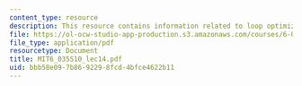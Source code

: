 ```yaml
---
content_type: resource
description: This resource contains information related to loop optimizations.
file: https://ol-ocw-studio-app-production.s3.amazonaws.com/courses/6-035-computer-language-engineering-spring-2010/bbb58e097b8692298fcd4bfce4622b11_MIT6_035S10_lec14.pdf
file_type: application/pdf
resourcetype: Document
title: MIT6_035S10_lec14.pdf
uid: bbb58e09-7b86-9229-8fcd-4bfce4622b11
---
```

